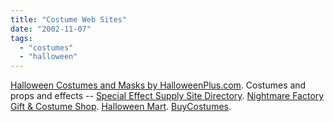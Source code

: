 ```yaml
---
title: "Costume Web Sites"
date: "2002-11-07"
tags: 
  - "costumes"
  - "halloween"
---
```


[Halloween Costumes and Masks by HalloweenPlus.com](http://www.halloweenplus.com/index.cfm?Page=index&Nav=products). Costumes and props and effects -- [Special Effect Supply Site Directory](http://www.fxsupply.com/). [Nightmare Factory Gift & Costume Shop](http://www.nightmarefactory.com/shop.html). [Halloween Mart](http://www.halloweenmart.com/cgi-bin/miva?Merchant2/merchant.mv). [BuyCostumes](http://www.buycostumes.com/).
